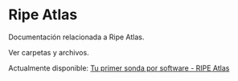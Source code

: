 # Ripe Atlas
Documentación relacionada a Ripe Atlas.

Ver carpetas y archivos.

Actualmente disponible:
[Tu primer sonda por software - RIPE Atlas](sondaporsoftware) 
